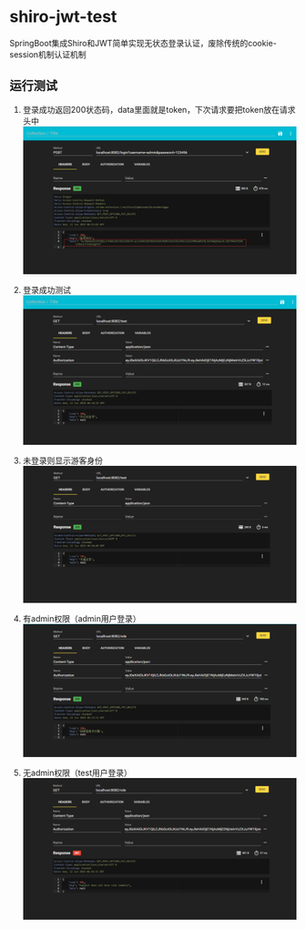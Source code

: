 # shiro-jwt-test
SpringBoot集成Shiro和JWT简单实现无状态登录认证，废除传统的cookie-session机制认证机制

## 运行测试

1. 登录成功返回200状态码，data里面就是token，下次请求要把token放在请求头中
![运行截图](https://github.com/SunShiFu/shiro-jwt-test/blob/master/images/login.png)

2. 登录成功测试
![运行截图](https://github.com/SunShiFu/shiro-jwt-test/blob/master/images/test.png)

3. 未登录则显示游客身份
![运行截图](https://github.com/SunShiFu/shiro-jwt-test/blob/master/images/notlogin.png)

4. 有admin权限（admin用户登录）
![运行截图](https://github.com/SunShiFu/shiro-jwt-test/blob/master/images/role.png)

5. 无admin权限（test用户登录）
![运行截图](https://github.com/SunShiFu/shiro-jwt-test/blob/master/images/no_permission.png)

